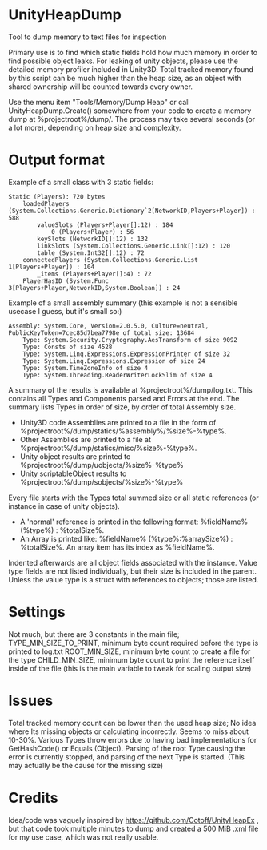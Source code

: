 # UnityHeapDump
Tool to dump memory to text files for inspection

Primary use is to find which static fields hold how much memory in order to find possible object leaks. For leaking of unity objects, please use the detailed memory profiler included in Unity3D. 
Total tracked memory found by this script can be much higher than the heap size, as an object with shared ownership will be counted towards every owner.

Use the menu item "Tools/Memory/Dump Heap" or call UnityHeapDump.Create() somewhere from your code to create a memory dump at %projectroot%/dump/. The process may take several seconds (or a lot more), depending on heap size and complexity.

# Output format

Example of a small class with 3 static fields:
```
Static (Players): 720 bytes
    loadedPlayers (System.Collections.Generic.Dictionary`2[NetworkID,Players+Player]) : 588
        valueSlots (Players+Player[]:12) : 184
            0 (Players+Player) : 56
        keySlots (NetworkID[]:12) : 132
        linkSlots (System.Collections.Generic.Link[]:12) : 120
        table (System.Int32[]:12) : 72
    connectedPlayers (System.Collections.Generic.List 1[Players+Player]) : 104
        _items (Players+Player[]:4) : 72
    PlayerHasID (System.Func 3[Players+Player,NetworkID,System.Boolean]) : 24
```

Example of a small assembly summary (this example is not a sensible usecase I guess, but it's small so:)
```
Assembly: System.Core, Version=2.0.5.0, Culture=neutral, PublicKeyToken=7cec85d7bea7798e of total size: 13684
    Type: System.Security.Cryptography.AesTransform of size 9092
    Type: Consts of size 4528
    Type: System.Linq.Expressions.ExpressionPrinter of size 32
    Type: System.Linq.Expressions.Expression of size 24
    Type: System.TimeZoneInfo of size 4
    Type: System.Threading.ReaderWriterLockSlim of size 4
```

A summary of the results is available at %projectroot%/dump/log.txt. This contains all Types and Components parsed and Errors at the end. The summary lists Types in order of size, by order of total Assembly size.

* Unity3D code Assemblies are printed to a file in the form of %projectroot%/dump/statics/%assembly%/%size%-%type%.
* Other Assemblies are printed to a file at %projectroot%/dump/statics/misc/%size%-%type%.
* Unity object results are printed to %projectroot%/dump/uobjects/%size%-%type%
* Unity scriptableObject results to %projectroot%/dump/sobjects/%size%-%type%

Every file starts with the Types total summed size or all static references (or instance in case of unity objects). 

* A 'normal' reference is printed in the following format: %fieldName% (%type%) : %totalSize%.
* An Array is printed like: %fieldName% (%type%:%arraySize%) : %totalSize%. An array item has its index as %fieldName%.

Indented afterwards are all object fields associated with the instance. Value type fields are not listed individually, but their size is included in the parent. Unless the value type is a struct with references to objects; those are listed.

# Settings

Not much, but there are 3 constants in the main file;
TYPE_MIN_SIZE_TO_PRINT, minimum byte count required before the type is printed to log.txt
ROOT_MIN_SIZE, minimum byte count to create a file for the type
CHILD_MIN_SIZE, minimum byte count to print the reference itself inside of the file (this is the main variable to tweak for scaling output size)

# Issues

Total tracked memory count can be lower than the used heap size; No idea where Its missing objects or calculating incorrectly. Seems to miss about 10-30%.
Various Types throw errors due to having bad implementations for GetHashCode() or Equals (Object). Parsing of the root Type causing the error is currently stopped, and parsing of the next Type is started. (This may actually be the cause for the missing size)

# Credits

Idea/code was vaguely inspired by https://github.com/Cotoff/UnityHeapEx , but that code took multiple minutes to dump and created a 500 MiB .xml file for my use case, which was not really usable.
